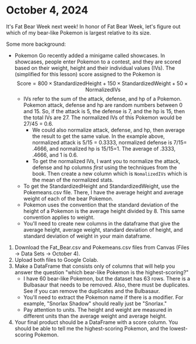 # October 4, 2024
It's Fat Bear Week next week! In honor of Fat Bear Week, let's figure out which of my bear-like Pokemon is largest relative to its size. 

Some more background: 
* Pokemon Go recently added a minigame called showcases. In showcases, people enter Pokemon to a contest, and they are 
scored based on their weight, height and their individual values (IVs). The (simplified for this lesson) score assigned to the Pokemon is 
$$\text{Score} = 800 \times \text{StandardizedHeight} + 150 \times \text{StandardizedWeight} + 50 \times \text{NormalizedIVs}$$
  * IVs refer to the sum of the attack, defense, and hp of a Pokemon. Pokemon attack, defense and hp are random numbers between 0 and 15.
So, if the attack is 5, the defense is 7, and the hp is 15, then the total IVs are 27. The normalized IVs of this Pokemon would be 27/45 = 0.6.
    * We could also normalize attack, defense, and hp, then average the result to get the same value. In the example above, normalized attack is 5/15 = 0.3333,
normalized defense is 7/15= .4666, and normalized hp is 15/15=1. The average of .3333, .4666, and 1 is 0.6.
    * To get the normalized IVs, I want you to normalize the attack, defense and hp columns *first* using the techniques from the book. Then create a new column which is `NomalizedIVs` which is the mean
of the normalized stats.
  * To get the StandardizedHeight and StandardizedWeight, use the Pokemeans.csv file. There, I have the average height and average weight of each of the bear Pokemon.
   * Pokemon uses the convention that the standard deviation of the height of a Pokemon is the average height divided by 8. This same convention applies to weight.
   * You'll need to create new columns in the dataframe that give the average height, average weight, standard deviation of height, and standard deviation of weight in your main dataframe.

1. Download the Fat_Bear.csv and Pokemeans.csv files from Canvas (Files -> Data Sets -> October 4).
2. Upload both files to Google Colab.
4. Make a DataFrame that consists only of columns that will help you answer the question "which bear-like Pokemon is the highest-scoring?"
   * I have 60 bear-like Pokemon, but the dataset has 63 rows. There is a Bulbasaur that needs to be removed. Also, there must be duplicates. See if you can remove the duplicates and the Bulbasaur.
   * You'll need to extract the Pokemon name if there is a modifier. For example, "Snorlax Shadow" should really just be "Snorlax."
   * Pay attention to units. The height and weight are measured in different units than the average weight and average height.
5. Your final product should be a DataFrame with a score column. You should be able to tell me the highest-scoring Pokemon, and the lowest-scoring Pokemon.
